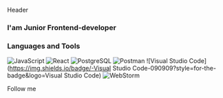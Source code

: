 Header

### I'am Junior Frontend-developer

### Languages and Tools

![JavaScript](https://img.shields.io/badge/-JavaScript-090909?style=for-the-badge&logo=JavaScript)
![React](https://img.shields.io/badge/-React-090909?style=for-the-badge&logo=React)
![PostgreSQL](https://img.shields.io/badge/-PostgreSQL-090909?style=for-the-badge&logo=PostgreSQL)
![Postman](https://img.shields.io/badge/-Postman-090909?style=for-the-badge&logo=Postman)
![Visual Studio Code](https://img.shields.io/badge/-Visual Studio Code-090909?style=for-the-badge&logo=Visual Studio Code)
![WebStorm](https://img.shields.io/badge/-WebStorm-090909?style=for-the-badge&logo=WebStorm)

Follow me
